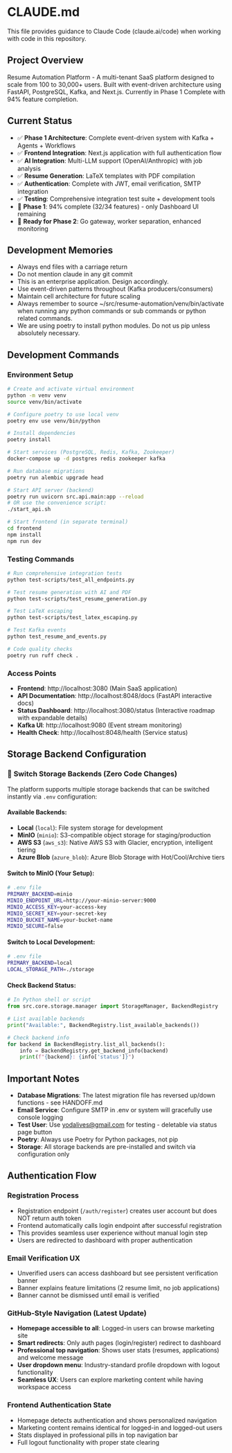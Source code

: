 # CLAUDE.md

This file provides guidance to Claude Code (claude.ai/code) when working with code in this repository.

## Project Overview
Resume Automation Platform - A multi-tenant SaaS platform designed to scale from 100 to 30,000+ users. Built with event-driven architecture using FastAPI, PostgreSQL, Kafka, and Next.js. Currently in Phase 1 Complete with 94% feature completion.

## Current Status
- ✅ **Phase 1 Architecture**: Complete event-driven system with Kafka + Agents + Workflows
- ✅ **Frontend Integration**: Next.js application with full authentication flow
- ✅ **AI Integration**: Multi-LLM support (OpenAI/Anthropic) with job analysis
- ✅ **Resume Generation**: LaTeX templates with PDF compilation
- ✅ **Authentication**: Complete with JWT, email verification, SMTP integration
- ✅ **Testing**: Comprehensive integration test suite + development tools
- 🚧 **Phase 1**: 94% complete (32/34 features) - only Dashboard UI remaining
- 🚧 **Ready for Phase 2**: Go gateway, worker separation, enhanced monitoring

## Development Memories
- Always end files with a carriage return
- Do not mention claude in any git commit
- This is an enterprise application. Design accordingly.
- Use event-driven patterns throughout (Kafka producers/consumers)
- Maintain cell architecture for future scaling
- Always remember to source ~/src/resume-automation/venv/bin/activate when running any python commands or sub commands or python related commands.
- We are using poetry to install python modules. Do not us pip unless absolutely necessary.

## Development Commands

### Environment Setup
```bash
# Create and activate virtual environment
python -m venv venv
source venv/bin/activate

# Configure poetry to use local venv
poetry env use venv/bin/python

# Install dependencies
poetry install

# Start services (PostgreSQL, Redis, Kafka, Zookeeper)
docker-compose up -d postgres redis zookeeper kafka

# Run database migrations
poetry run alembic upgrade head

# Start API server (backend)
poetry run uvicorn src.api.main:app --reload
# OR use the convenience script:
./start_api.sh

# Start frontend (in separate terminal)
cd frontend
npm install
npm run dev
```

### Testing Commands
```bash
# Run comprehensive integration tests
python test-scripts/test_all_endpoints.py

# Test resume generation with AI and PDF
python test-scripts/test_resume_generation.py

# Test LaTeX escaping
python test-scripts/test_latex_escaping.py

# Test Kafka events
python test_resume_and_events.py

# Code quality checks
poetry run ruff check .
```

### Access Points
- **Frontend**: http://localhost:3080 (Main SaaS application)
- **API Documentation**: http://localhost:8048/docs (FastAPI interactive docs)
- **Status Dashboard**: http://localhost:3080/status (Interactive roadmap with expandable details)
- **Kafka UI**: http://localhost:9080 (Event stream monitoring)
- **Health Check**: http://localhost:8048/health (Service status)

## Storage Backend Configuration

### 🔄 **Switch Storage Backends** (Zero Code Changes)

The platform supports multiple storage backends that can be switched instantly via `.env` configuration:

#### Available Backends:
- **Local** (`local`): File system storage for development
- **MinIO** (`minio`): S3-compatible object storage for staging/production  
- **AWS S3** (`aws_s3`): Native AWS S3 with Glacier, encryption, intelligent tiering
- **Azure Blob** (`azure_blob`): Azure Blob Storage with Hot/Cool/Archive tiers

#### Switch to MinIO (Your Setup):
```bash
# .env file
PRIMARY_BACKEND=minio
MINIO_ENDPOINT_URL=http://your-minio-server:9000
MINIO_ACCESS_KEY=your-access-key
MINIO_SECRET_KEY=your-secret-key
MINIO_BUCKET_NAME=your-bucket-name
MINIO_SECURE=false
```

#### Switch to Local Development:
```bash
# .env file
PRIMARY_BACKEND=local
LOCAL_STORAGE_PATH=./storage
```

#### Check Backend Status:
```python
# In Python shell or script
from src.core.storage.manager import StorageManager, BackendRegistry

# List available backends
print("Available:", BackendRegistry.list_available_backends())

# Check backend info
for backend in BackendRegistry.list_all_backends():
    info = BackendRegistry.get_backend_info(backend)
    print(f"{backend}: {info['status']}")
```

## Important Notes
- **Database Migrations**: The latest migration file has reversed up/down functions - see HANDOFF.md
- **Email Service**: Configure SMTP in .env or system will gracefully use console logging
- **Test User**: Use yodalives@gmail.com for testing - deletable via status page button
- **Poetry**: Always use Poetry for Python packages, not pip
- **Storage**: All storage backends are pre-installed and switch via configuration only

## Authentication Flow
### Registration Process
- Registration endpoint (`/auth/register`) creates user account but does NOT return auth token
- Frontend automatically calls login endpoint after successful registration
- This provides seamless user experience without manual login step
- Users are redirected to dashboard with proper authentication

### Email Verification UX
- Unverified users can access dashboard but see persistent verification banner
- Banner explains feature limitations (2 resume limit, no job applications)
- Banner cannot be dismissed until email is verified

### GitHub-Style Navigation (Latest Update)
- **Homepage accessible to all**: Logged-in users can browse marketing site
- **Smart redirects**: Only auth pages (login/register) redirect to dashboard
- **Professional top navigation**: Shows user stats (resumes, applications) and welcome message
- **User dropdown menu**: Industry-standard profile dropdown with logout functionality
- **Seamless UX**: Users can explore marketing content while having workspace access

### Frontend Authentication State
- Homepage detects authentication and shows personalized navigation
- Marketing content remains identical for logged-in and logged-out users
- Stats displayed in professional pills in top navigation bar
- Full logout functionality with proper state clearing
